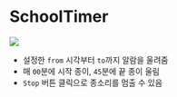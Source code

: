 # SchoolTimer

![](http://i.imgur.com/rlvxKvB.png)

- 설정한 `from` 시각부터 `to`까지 알람을 울려줌
- 매 `00`분에 시작 종이, `45`분에 끝 종이 울림
- `Stop` 버튼 클릭으로 종소리를 멈출 수 있음
